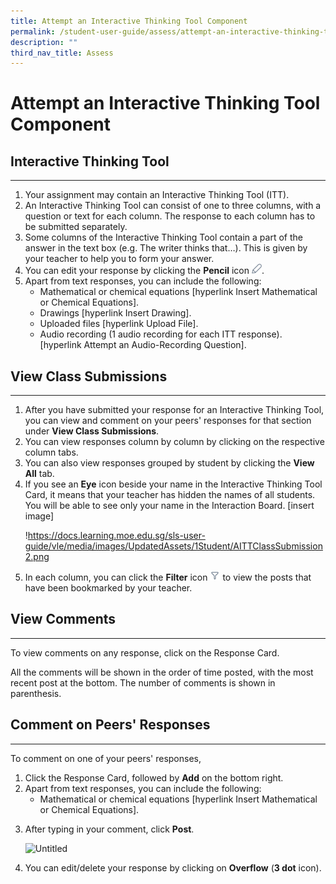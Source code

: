 ```yaml
---
title: Attempt an Interactive Thinking Tool Component
permalink: /student-user-guide/assess/attempt-an-interactive-thinking-tool-component/
description: ""
third_nav_title: Assess
---
```

<h1 id="attempt-an-interactive-thinking-tool-component">Attempt an Interactive Thinking Tool Component</h1>
<h2 id="-interactive-thinking-tool-"><strong>Interactive Thinking Tool</strong></h2>
<hr>
<ol>
<li>Your assignment may contain an Interactive Thinking Tool (ITT).</li>
<li>An Interactive Thinking Tool can consist of one to three columns, with a question or text for each column. The response to each column has to be submitted separately.</li>
<li>Some columns of the Interactive Thinking Tool contain a part of the answer in the text box (e.g. The writer thinks that…). This is given by your teacher to help you to form your answer.</li>
<li>You can edit your response by clicking the <strong>Pencil</strong> icon <img style="width:1rem; display: inline;" src="/images/Icons/Pencil.svg">.</li>
<li>Apart from text responses, you can include the following:<ul>
<li>Mathematical or chemical equations [hyperlink Insert Mathematical or Chemical Equations].</li>
<li>Drawings [hyperlink Insert Drawing].</li>
<li>Uploaded files [hyperlink Upload File].</li>
<li>Audio recording (1 audio recording for each ITT response). [hyperlink Attempt an Audio-Recording Question].</li>
</ul>
</li>
</ol>
<h2 id="-view-class-submissions-"><strong>View Class Submissions</strong></h2>
<hr>
<ol>
<li>After you have submitted your response for an Interactive Thinking Tool, you can view and comment on your peers' responses for that section under <strong>View Class Submissions</strong>.</li>
<li>You can view responses column by column by clicking on the respective column tabs.</li>
<li>You can also view responses grouped by student by clicking the <strong>View All</strong> tab.</li>
<li>If you see an <strong>Eye</strong> icon beside your name in the Interactive Thinking Tool Card, it means that your teacher has hidden the names of all students. You will be able to see only your name in the Interaction Board. [insert image]</li>
<p>!<a href="https://docs.learning.moe.edu.sg/sls-user-guide/vle/media/images/UpdatedAssets/1Student/AITTClassSubmission2.png">https://docs.learning.moe.edu.sg/sls-user-guide/vle/media/images/UpdatedAssets/1Student/AITTClassSubmission2.png</a></p>
<li>In each column, you can click the <strong>Filter</strong> icon <img style="width:1rem; display: inline;" src="/images/Icons/Filter24.svg"> to view the posts that have been bookmarked by your teacher.</li>
</ol>
<h2 id="-view-comments-"><strong>View Comments</strong></h2>
<hr>
<p>To view comments on any response, click on the Response Card.</p>
<p>All the comments will be shown in the order of time posted, with the most recent post at the bottom. The number of comments is shown in parenthesis.</p>
<h2 id="-comment-on-peers-responses-"><strong>Comment on Peers' Responses</strong></h2>
<hr>
<p>To comment on one of your peers' responses,</p>
<ol>
<li>Click the Response Card, followed by <strong>Add</strong> on the bottom right.</li>
<li>Apart from text responses, you can include the following:<ul>
<li>Mathematical or chemical equations [hyperlink Insert Mathematical or Chemical Equations].</li>
</ul>
</li>
<li><p>After typing in your comment, click <strong>Post</strong>.</p>
<p> <img alt="Untitled" src="https://s3-us-west-2.amazonaws.com/secure.notion-static.com/59a9581d-83c5-40b8-b1a4-9c5436771901/Untitled.png"></p>
</li>
<li><p>You can edit/delete your response by clicking on <strong>Overflow</strong> (<strong>3 dot</strong> icon).</p>
</li>
</ol>